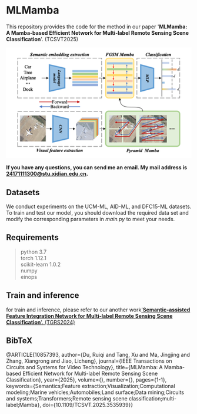 # MLMamba

This repository provides the code for the method in our paper '**MLMamba: A Mamba-based Efficient Network for Multi-label Remote Sensing Scene Classification**'. (TCSVT2025)


![本地路径](mlmamba.png )

**If you have any questions, you can send me an email. My mail address is 24171111300@stu.xidian.edu.cn.**

## Datasets

We conduct experiments on the UCM-ML, AID-ML, and DFC15-ML datasets. To train and test our model, you should download the required data set and modify the corresponding parameters in *main.py* to meet your needs.

## Requirements

>python 3.7<br>
>torch 1.12.1<br>
>scikit-learn 1.0.2<br>
>numpy<br>
>einops

## Train and inference

for train and inference, please refer to our another work['**Semantic-assisted Feature Integration Network for
Multi-label Remote Sensing Scene Classification**'. (TGRS2024)](https://github.com/TangXu-Group/multilabelRSSC/edit/main/SFIN/)


## BibTeX

@ARTICLE{10857393,
  author={Du, Ruiqi and Tang, Xu and Ma, Jingjing and Zhang, Xiangrong and Jiao, Licheng},
  journal={IEEE Transactions on Circuits and Systems for Video Technology}, 
  title={MLMamba: A Mamba-based Efficient Network for Multi-label Remote Sensing Scene Classification}, 
  year={2025},
  volume={},
  number={},
  pages={1-1},
  keywords={Semantics;Feature extraction;Visualization;Computational modeling;Marine vehicles;Automobiles;Land surface;Data mining;Circuits and systems;Transformers;Remote sensing scene classification;multi-label;Mamba},
  doi={10.1109/TCSVT.2025.3535939}}

